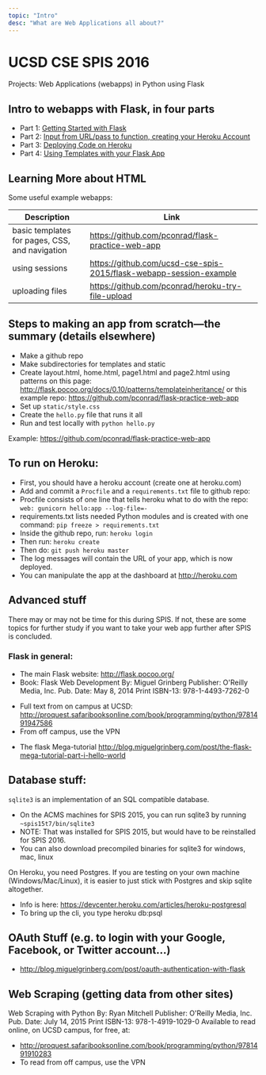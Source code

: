 ```yaml
---
topic: "Intro"
desc: "What are Web Applications all about?"
---
```


# UCSD CSE SPIS 2016

Projects: Web Applications (webapps) in Python using Flask


## Intro to webapps with Flask, in four parts


* Part 1: [Getting Started with Flask](https://sites.google.com/a/eng.ucsd.edu/spis/home/AcademicProgram/foundations/week-3-resources/web-apps-intro-notes-week-3)
* Part 2: [Input from URL/pass to function, creating your Heroku Account](https://sites.google.com/a/eng.ucsd.edu/spis/home/AcademicProgram/foundations/week-3-resources/web-apps-intro-part-2)
* Part 3: [Deploying Code on Heroku](https://sites.google.com/a/eng.ucsd.edu/spis/home/AcademicProgram/foundations/week-3-resources/web-apps-intro-part-3)
* Part 4: [Using Templates with your Flask App](https://sites.google.com/a/eng.ucsd.edu/spis/home/AcademicProgram/foundations/week-3-resources/web-apps-intro-part-4)


## Learning More about HTML

Some useful example webapps:

| Description | Link |
|-------------|------|
| basic templates for pages, CSS, and navigation |  <https://github.com/pconrad/flask-practice-web-app> |
| using sessions |  <https://github.com/ucsd-cse-spis-2015/flask-webapp-session-example> |
| uploading files | <https://github.com/pconrad/heroku-try-file-upload> |

## Steps to making an app from scratch—the summary (details elsewhere)
* Make a github repo
* Make subdirectories for templates and static
* Create layout.html, home.html, page1.html and page2.html using patterns on this page: <http://flask.pocoo.org/docs/0.10/patterns/templateinheritance/> or this example repo: <https://github.com/pconrad/flask-practice-web-app>
* Set up `static/style.css`
* Create the `hello.py` file that runs it all
* Run and test locally with `python hello.py`

Example: <https://github.com/pconrad/flask-practice-web-app>

## To run on Heroku:

* First, you should have a heroku account (create one at heroku.com)
* Add and commit a `Procfile` and a `requirements.txt` file to github repo:
* Procfile consists of one line that tells heroku what to do with the repo: 
`web: gunicorn hello:app --log-file=-`
* requirements.txt lists needed Python modules and is created with one command:
`pip freeze > requirements.txt`
* Inside the github repo, run: `heroku login`
* Then run:  `heroku create`
* Then do: `git push heroku master`
* The log messages will contain the URL of your app, which is now deployed.
* You can manipulate the app at the dashboard at <http://heroku.com>

## Advanced stuff 

There may or may not be time for this during SPIS.  If not, these are some topics for further study if you want to take your web app further after SPIS is concluded.

### Flask in general:

* The main Flask website: <http://flask.pocoo.org/>
* Book: Flask Web Development By: Miguel Grinberg Publisher: O'Reilly Media, Inc. Pub. Date: May 8, 2014  Print ISBN-13: 978-1-4493-7262-0
 - Full text from on campus at UCSD: <http://proquest.safaribooksonline.com/book/programming/python/9781491947586>
 - From off campus, use the VPN
* The flask Mega-tutorial  http://blog.miguelgrinberg.com/post/the-flask-mega-tutorial-part-i-hello-world

## Database stuff:


`sqlite3` is an implementation of an SQL compatible database.
* On the ACMS machines for SPIS 2015, you can run sqlite3 by running `~spis15t7/bin/sqlite3`
* NOTE: That was installed for SPIS 2015, but would have to be reinstalled for SPIS 2016.
* You can also download precompiled binaries for sqlite3 for windows, mac, linux

On Heroku, you need Postgres.   If you are testing on your own machine (Windows/Mac/Linux), it is easier to just stick with Postgres and skip sqlite altogether.
* Info is here: <https://devcenter.heroku.com/articles/heroku-postgresql>
* To bring up the cli, you type heroku db:psql

## OAuth Stuff (e.g. to login with your Google, Facebook, or Twitter account...)

* <http://blog.miguelgrinberg.com/post/oauth-authentication-with-flask>

## Web Scraping (getting data from other sites)

Web Scraping with Python By: Ryan Mitchell Publisher: O'Reilly Media, Inc. Pub. Date: July 14, 2015 Print ISBN-13: 978-1-4919-1029-0
Available to read online, on UCSD campus, for free, at:
* <http://proquest.safaribooksonline.com/book/programming/python/9781491910283>
* To read from off campus, use the VPN

